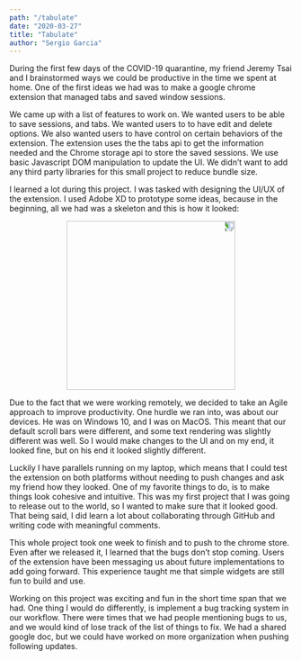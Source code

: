 ```yaml
---
path: "/tabulate"
date: "2020-03-27"
title: "Tabulate"
author: "Sergio Garcia"
---
```


During the first few days of the COVID-19 quarantine, my friend Jeremy Tsai and I brainstormed ways we could be productive in the time we spent at home. One of the first ideas we had was to make a google chrome extension that managed tabs and saved window sessions. 

We came up with a list of features to work on. We wanted users to be able to save sessions, and tabs. We wanted users to to have edit and delete options. We also wanted users to have control on certain behaviors of the extension. The extension uses the the tabs api to get the information needed and the Chrome storage api to store the saved sessions. We use basic Javascript DOM manipulation to update the UI. We didn’t want to add any third party libraries for this small project to reduce bundle size.

I learned a lot during this project. I was tasked with designing the UI/UX of the extension. I used Adobe XD to prototype some ideas, because in the beginning, all we had was a skeleton and this is how it looked:

<img src="https://sergioportfolio.blob.core.windows.net/portfolioimages/Tabulate Error.jpeg" 
    style="
        width: 300px;
        height: 300px;
        display: block;
        margin-left: auto;
        margin-right: auto;
        -webkit-transform:rotate(90deg);
        -moz-transform: rotate(90deg);
        -ms-transform: rotate(90deg);
        -o-transform: rotate(90deg);
        transform: rotate(90deg);
    "/>

Due to the fact that we were working remotely, we decided to take an Agile approach to improve productivity. One hurdle we ran into, was about our devices. He was on Windows 10, and I was on MacOS. This meant that our default scroll bars were different, and some text rendering was slightly different was well. So I would make changes to the UI and on my end, it looked fine, but on his end it looked slightly different. 

Luckily I have parallels running on my laptop, which means that I could test the extension on both platforms without needing to push changes and ask my friend how they looked. One of my favorite things to do, is to make things look cohesive and intuitive. This was my first project that I was going to release out to the world, so I wanted to make sure that it looked good. That being said, I did learn a lot about collaborating through GitHub and writing code with meaningful comments.

This whole project took one week to finish and to push to the chrome store. Even after we released it, I learned that the bugs don’t stop coming. Users of the extension have been messaging us about future implementations to add going forward. This experience taught me that simple widgets are still fun to build and use.

Working on this project was exciting and fun in the short time span that we had. One thing I would do differently, is implement a bug tracking system in our workflow. There were times that we had people mentioning bugs to us, and we would kind of lose track of the list of things to fix. We had a shared google doc, but we could have worked on more organization when pushing following updates.